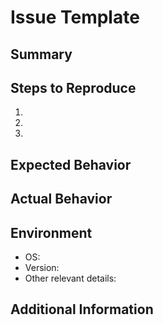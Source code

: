 # Issue Template

## Summary

<!-- Briefly describe the issue -->

## Steps to Reproduce

1. <!-- Step 1 -->
2. <!-- Step 2 -->
3. <!-- Step 3 -->

## Expected Behavior

<!-- What did you expect to happen? -->

## Actual Behavior

<!-- What actually happened? -->

## Environment

- OS:
- Version:
- Other relevant details:

## Additional Information

<!-- Any other context or screenshots about the issue -->
